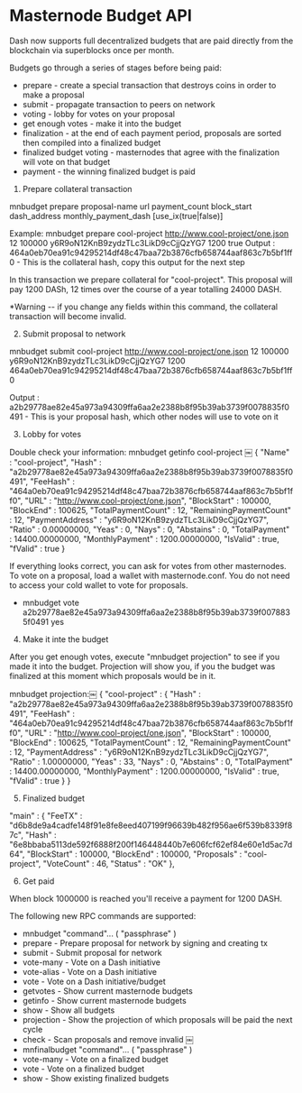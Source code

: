 Masternode Budget API
=======================

Dash now supports full decentralized budgets that are paid directly from the blockchain via superblocks once per month. 

Budgets go through a series of stages before being paid:
* prepare - create a special transaction that destroys coins in order to make a proposal
* submit - propagate transaction to peers on network
* voting - lobby for votes on your proposal
* get enough votes - make it into the budget
* finalization - at the end of each payment period, proposals are sorted then compiled into a finalized budget
* finalized budget voting - masternodes that agree with the finalization will vote on that budget
* payment - the winning finalized budget is paid


1. Prepare collateral transaction

mnbudget prepare proposal-name url payment_count block_start dash_address monthly_payment_dash [use_ix(true|false)]

Example: mnbudget prepare cool-project http://www.cool-project/one.json 12 100000 y6R9oN12KnB9zydzTLc3LikD9cCjjQzYG7 1200 true
Output : 464a0eb70ea91c94295214df48c47baa72b3876cfb658744aaf863c7b5bf1ff0 - This is the collateral hash, copy this output for the next step

In this transaction we prepare collateral for "cool-project". This proposal will pay 1200 DASh, 12 times over the course of a year totalling 24000 DASH. 

*Warning -- if you change any fields within this command, the collateral transaction will become invalid. 

2. Submit proposal to network

mnbudget submit cool-project http://www.cool-project/one.json 12 100000 y6R9oN12KnB9zydzTLc3LikD9cCjjQzYG7 1200 464a0eb70ea91c94295214df48c47baa72b3876cfb658744aaf863c7b5bf1ff0

Output : a2b29778ae82e45a973a94309ffa6aa2e2388b8f95b39ab3739f0078835f0491 - This is your proposal hash, which other nodes will use to vote on it

3. Lobby for votes

Double check your information: mnbudget getinfo cool-project
￼
{
    "Name" : "cool-project",
    "Hash" : "a2b29778ae82e45a973a94309ffa6aa2e2388b8f95b39ab3739f0078835f0491",
    "FeeHash" : "464a0eb70ea91c94295214df48c47baa72b3876cfb658744aaf863c7b5bf1ff0",
    "URL" : "http://www.cool-project/one.json",
    "BlockStart" : 100000,
    "BlockEnd" : 100625,
    "TotalPaymentCount" : 12,
    "RemainingPaymentCount" : 12,
    "PaymentAddress" : "y6R9oN12KnB9zydzTLc3LikD9cCjjQzYG7",
    "Ratio" : 0.00000000,
    "Yeas" : 0,
    "Nays" : 0,
    "Abstains" : 0,
    "TotalPayment" : 14400.00000000,
    "MonthlyPayment" : 1200.00000000,
    "IsValid" : true,
    "fValid" : true
}

If everything looks correct, you can ask for votes from other masternodes. To vote on a proposal, load a wallet with masternode.conf. You do not need to access your cold wallet to vote for proposals. 

* mnbudget vote a2b29778ae82e45a973a94309ffa6aa2e2388b8f95b39ab3739f0078835f0491 yes

4.  Make it inte the budget

After you get enough votes, execute "mnbudget projection" to see if you made it into the budget. Projection will show you, if you the budget was finalized at this moment which proposals would be in it. 

mnbudget projection:￼
{
    "cool-project" : {
	    "Hash" : "a2b29778ae82e45a973a94309ffa6aa2e2388b8f95b39ab3739f0078835f0491",
	    "FeeHash" : "464a0eb70ea91c94295214df48c47baa72b3876cfb658744aaf863c7b5bf1ff0",
	    "URL" : "http://www.cool-project/one.json",
	    "BlockStart" : 100000,
	    "BlockEnd" : 100625,
	    "TotalPaymentCount" : 12,
	    "RemainingPaymentCount" : 12,
	    "PaymentAddress" : "y6R9oN12KnB9zydzTLc3LikD9cCjjQzYG7",
	    "Ratio" : 1.00000000,
	    "Yeas" : 33,
	    "Nays" : 0,
	    "Abstains" : 0,
	    "TotalPayment" : 14400.00000000,
	    "MonthlyPayment" : 1200.00000000,
	    "IsValid" : true,
	    "fValid" : true
	}
}

5. Finalized budget

"main" : {
        "FeeTX" : "d6b8de9a4cadfe148f91e8fe8eed407199f96639b482f956ae6f539b8339f87c",
        "Hash" : "6e8bbaba5113de592f6888f200f146448440b7e606fcf62ef84e60e1d5ac7d64",
        "BlockStart" : 100000,
        "BlockEnd" : 100000,
        "Proposals" : "cool-project",
        "VoteCount" : 46,
        "Status" : "OK"
    },

6. Get paid

When block 1000000 is reached you'll receive a payment for 1200 DASH. 

The following new RPC commands are supported:
* mnbudget "command"... ( "passphrase" )
*  prepare            - Prepare proposal for network by signing and creating tx
*  submit             - Submit proposal for network
*  vote-many          - Vote on a Dash initiative
*  vote-alias         - Vote on a Dash initiative
*  vote               - Vote on a Dash initiative/budget
*  getvotes           - Show current masternode budgets
*  getinfo            - Show current masternode budgets
*  show               - Show all budgets
*  projection         - Show the projection of which proposals will be paid the next cycle
*  check              - Scan proposals and remove invalid
￼
* mnfinalbudget "command"... ( "passphrase" )
*  vote-many   - Vote on a finalized budget
*  vote        - Vote on a finalized budget
*  show        - Show existing finalized budgets

